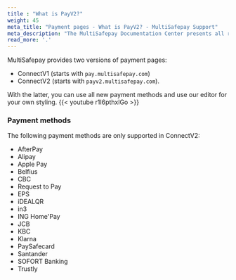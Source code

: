 ```yaml
---
title : "What is PayV2?"
weight: 45
meta_title: "Payment pages - What is PayV2? - MultiSafepay Support"
meta_description: "The MultiSafepay Documentation Center presents all relevant information about our Plugins and API. You can also find support pages for Payment Methods, Tools and General Questions as well as the contact details of our Support and Integration Teams."
read_more: '.'
---
```


MultiSafepay provides two versions of payment pages:

  * ConnectV1 (starts with `pay.multisafepay.com`)
  * ConnectV2 (starts with `payv2.multisafepay.com`).

With the latter, you can use all new payment methods and use our editor for your own styling.
{{< youtube r1I6pthxlGo >}}


### Payment methods 

The following payment methods are only supported in ConnectV2:

* AfterPay
* Alipay
* Apple Pay
* Belfius
* CBC
* Request to Pay
* EPS
* iDEALQR
* in3
* ING Home'Pay
* JCB
* KBC
* Klarna
* PaySafecard
* Santander
* SOFORT Banking
* Trustly
